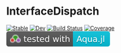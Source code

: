 # InterfaceDispatch

[![Stable](https://img.shields.io/badge/docs-stable-blue.svg)](https://mrufsvold.github.io/InterfaceDispatch.jl/stable/)
[![Dev](https://img.shields.io/badge/docs-dev-blue.svg)](https://mrufsvold.github.io/InterfaceDispatch.jl/dev/)
[![Build Status](https://github.com/mrufsvold/InterfaceDispatch.jl/actions/workflows/CI.yml/badge.svg?branch=master)](https://github.com/mrufsvold/InterfaceDispatch.jl/actions/workflows/CI.yml?query=branch%3Amaster)
[![Coverage](https://codecov.io/gh/mrufsvold/InterfaceDispatch.jl/branch/master/graph/badge.svg)](https://codecov.io/gh/mrufsvold/InterfaceDispatch.jl)
[![Aqua](https://raw.githubusercontent.com/JuliaTesting/Aqua.jl/master/badge.svg)](https://github.com/JuliaTesting/Aqua.jl)
